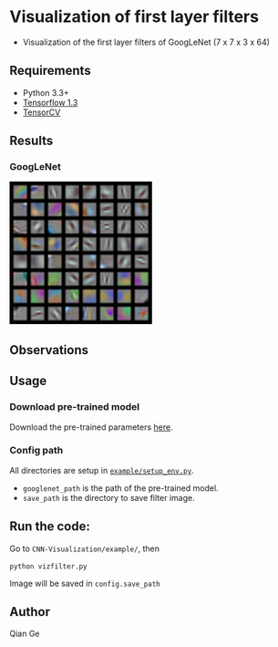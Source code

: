# Visualization of first layer filters

- Visualization of the first layer filters of GoogLeNet (7 x 7 x 3 x 64)


## Requirements
- Python 3.3+
- [Tensorflow 1.3](https://www.tensorflow.org/)
- [TensorCV](https://github.com/conan7882/DeepVision-tensorflow) 



## Results
<!--- ### MNIST-->

### GoogLeNet
<p align = 'left'>
<img src ="figs/GoogLeNet.png" height="250" />
</p>



## Observations

## Usage
### Download pre-trained model
Download the pre-trained parameters [here](http://www.deeplearningmodel.net/).
### Config path
All directories are setup in [`example/setup_env.py`](../../example/config_path.py).

- `googlenet_path` is the path of the pre-trained model.
- `save_path` is the directory to save filter image. 
       
## Run the code:

Go to `CNN-Visualization/example/`, then


```
python vizfilter.py
```	

Image will be saved in `config.save_path`  



## Author
Qian Ge


	
	





 
